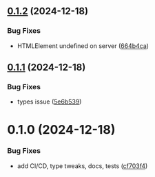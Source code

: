 ## [0.1.2](https://github.com/muxinc/ce-la-react/compare/v0.1.1...v0.1.2) (2024-12-18)


### Bug Fixes

* HTMLElement undefined on server ([664b4ca](https://github.com/muxinc/ce-la-react/commit/664b4cac3a7e18c34ffe445424747789ca33c29c))



## [0.1.1](https://github.com/muxinc/ce-la-react/compare/v0.1.0...v0.1.1) (2024-12-18)


### Bug Fixes

* types issue ([5e6b539](https://github.com/muxinc/ce-la-react/commit/5e6b539984e8174b80bc1506af5bde05c9bae1e2))



# 0.1.0 (2024-12-18)


### Bug Fixes

* add CI/CD, type tweaks, docs, tests ([cf703f4](https://github.com/muxinc/ce-la-react/commit/cf703f4bb248abd66be11c5bc87453f3e9b95937))



